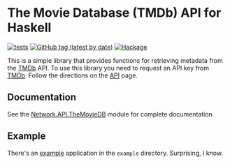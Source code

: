 # The Movie Database (TMDb) API for Haskell

[![tests](https://github.com/pjones/themoviedb/workflows/tests/badge.svg)](https://github.com/pjones/themoviedb/actions)
[![GitHub tag (latest by date)](https://img.shields.io/github/v/tag/pjones/themoviedb?label=release)](https://github.com/pjones/themoviedb/releases)
[![Hackage](https://img.shields.io/hackage/v/themoviedb)](https://hackage.haskell.org/package/themoviedb)

This is a simple library that provides functions for retrieving
metadata from the [TMDb][] API.  To use this library you need to
request an API key from [TMDb][].  Follow the directions on the
[API][] page.

[TMDb]: http://themoviedb.org
[API]: http://docs.themoviedb.apiary.io

## Documentation

See the [Network.API.TheMovieDB][] module for complete documentation.

[Network.API.TheMovieDB]: https://hackage.haskell.org/package/themoviedb/docs/Network-API-TheMovieDB.html

## Example

There's an [example](example/Main.hs) application in the `example` directory.
Surprising, I know.
